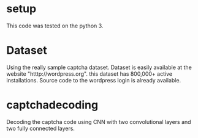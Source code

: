 # setup
This code was tested on the python 3.
# Dataset
Using the really sample captcha dataset. Dataset is easily available at the website "htttp://wordpress.org". this dataset has 800,000+ active installations.
Source code to the wordpress login is already available.
# captchadecoding
Decoding the captcha code using CNN with two convolutional layers and two fully connected layers.
